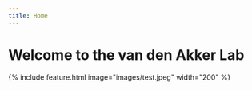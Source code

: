 ```yaml
---
title: Home
---
```


# Welcome to the van den Akker Lab


{% include feature.html image="images/test.jpeg" width="200" %}
